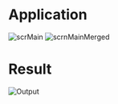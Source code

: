 # Application
![scrMain](https://user-images.githubusercontent.com/74965926/188230831-26182f60-f662-4149-9523-2fa852ed7d01.jpg)
![scrnMainMerged](https://user-images.githubusercontent.com/74965926/188315402-7df31847-3592-4d0c-aa9a-28d7f4ee44eb.jpg)
# Result
![Output](https://user-images.githubusercontent.com/74965926/188230869-b85a61a4-ca33-4d2e-a0ea-51f19b348dc5.jpg)
